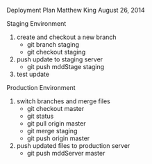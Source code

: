 Deployment Plan
Matthew King August 26, 2014

Staging Environment

1. create and checkout a new branch
   - git branch staging
   - git checkout staging
2. push update to staging server
   - git push mddStage staging
3. test update

Production Environment
1. switch branches and merge files
   - git checkout master
   - git status
   - git pull origin master
   - git merge staging
   - git push origin master
2. push updated files to production server
   - git push mddServer master

